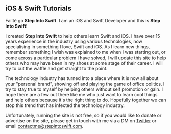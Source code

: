 ## iOS & Swift Tutorials

Failté go **Step Into Swift**. I am an iOS and Swift Developer and this is **Step Into Swift**!

I created **Step Into Swift** to help others learn Swift and iOS. I have over 15 years experience in the industry using various technologies, now specialising in something I love, Swift and iOS. As I learn new things, remember something I wish was explained to me when I was starting out, or come across a particular problem I have solved, I will update this site to help others who may have been in my shoes at some stage of their career. I will try to cut the waffle and get straight to the point.

The technology industry has turned into a place where it is now all about your "personal brand", showing off and playing the game of office politics. I try to stay true to myself by helping others without self promotion or gain. I hope there are a few out there like me who just want to learn cool things and help others because it's the right thing to do. Hopefully together we can stop this trend that has infected the technology industry.

Unfortunately, running the site is not free, so if you would like to donate or advertise on the site, please get in touch with me via a DM on [Twitter](https://twitter.com/stepintoswift) or email [contactme@stepintoswift.com](mailto:contactme@stepintoswift.com).
